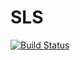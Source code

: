 # SLS
[![Build Status](https://travis-ci.org/v3c70r/SLS.svg?branch=dev)](https://travis-ci.org/v3c70r/SLS)
